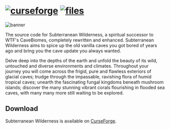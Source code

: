 # [![curseforge](http://cf.way2muchnoise.eu/full_subterranean-wilderness_downloads.svg)](https://www.curseforge.com/minecraft/mc-mods/subterranean-wilderness) [![files](http://cf.way2muchnoise.eu/versions/subterranean-wilderness.svg)](https://www.curseforge.com/minecraft/mc-mods/subterranean-wilderness/files)

![banner](https://i.imgur.com/bstH64b.png)

The source code for Subterranean Wilderness, a spiritual successor to WTF's CaveBiomes, completely rewritten and enhanced. Subterranean Wilderness aims to spice up the old vanilla caves you got bored of years ago and bring you the cave update you always wanted.

Delve deep into the depths of the earth and unfold the beauty of its wild, untouched and diverse environments and climates. Throughout your journey you will come across the frigid, pure and flawless exteriors of glacial caves; trudge through the impassable, ravishing flora of humid tropical caves; unearth the fascinating fungal kingdoms beneath mushroom islands; discover the many stunning vibrant corals flourishing in flooded sea caves, with many many more still waiting to be explored.

## Download

Subterranean Wilderness is available on [CurseForge](https://www.curseforge.com/minecraft/mc-mods/subterranean-wilderness).

